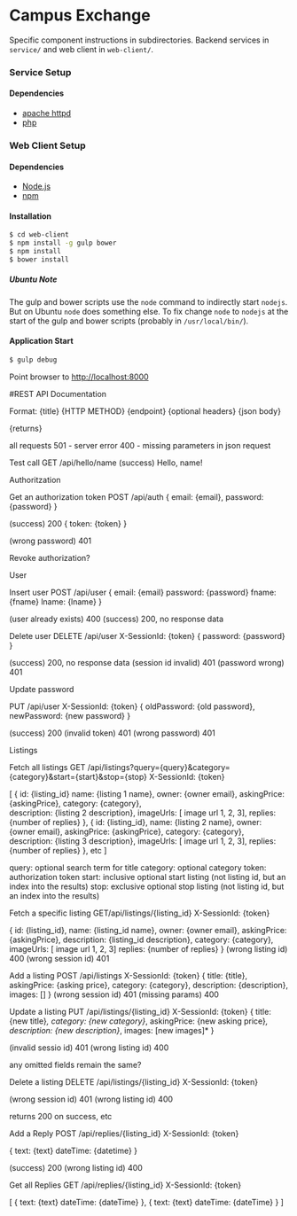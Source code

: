 # Campus Exchange

Specific component instructions in subdirectories. Backend services in `service/` and web client in `web-client/`.

### Service Setup

#### Dependencies

* [apache httpd](http://httpd.apache.org)
* [php](http://php.net)

### Web Client Setup

#### Dependencies

* [Node.js](http://nodejs.org)
* [npm](https://www.npmjs.org)

#### Installation

```sh
$ cd web-client
$ npm install -g gulp bower
$ npm install
$ bower install
```

##### Ubuntu Note
The gulp and bower scripts use the ```node``` command to indirectly start ```nodejs```. But on Ubuntu ```node``` does something else. To fix change ```node``` to ```nodejs``` at the start of the gulp and bower scripts (probably in ```/usr/local/bin/```).

#### Application Start

```sh
$ gulp debug
```

Point browser to [http://localhost:8000](http://localhost:8000)

#REST API Documentation

Format:
{title}
{HTTP METHOD} {endpoint}
{optional headers}
{json body}

{returns}

all requests
501 - server error
400 - missing parameters in json request

Test call
GET /api/hello/name
(success) Hello, name!


Authoritzation


Get an authorization token
POST /api/auth
{
	email: {email},
	password: {password}
}

(success) 200
{
	token: {token}
}

(wrong password) 401


Revoke authorization?

User

Insert user
POST /api/user
{
	email: {email}
	password: {password}
	fname: {fname}
	lname: {lname}
}

(user already exists)  400
(success) 200, no response data


Delete user
DELETE /api/user
X-SessionId: {token}
{
	password: {password}
}	

(success) 200, no response data
(session id invalid) 401
(password wrong) 401

Update password

PUT /api/user
X-SessionId: {token}
{
	oldPassword: {old password},
	newPassword: {new password}
}

(success) 200
(invalid token) 401
(wrong password) 401

Listings

Fetch all listings
GET /api/listings?query={query}&category={category}&start={start}&stop={stop}
X-SessionId: {token}

[
	{
		id: {listing_id}
		name: {listing 1 name},
		owner: {owner email},
		askingPrice: {askingPrice},
category: {category},	
		description: {listing 2 description},
		imageUrls: [ image url 1, 2, 3],
		replies: {number of replies}
}, {
		id: {listing_id},
		name: {listing 2 name},
		owner: {owner email},
		askingPrice: {askingPrice},
		category: {category},
		description: {listing 3 description},
		imageUrls: [ image url 1, 2, 3],
		replies: {number of replies}
}, etc
]

query: optional search term for title
category: optional category
token: authorization token
start: inclusive optional start listing (not listing id, but an index into the results)
stop: exclusive optional stop listing (not listing id, but an index into the results) 


Fetch a specific listing
GET/api/listings/{listing_id}
X-SessionId: {token}

{
		id: {listing_id},
		name: {listing_id name},
		owner: {owner email},
		askingPrice: {askingPrice},
		description: {listing_id description},
category: {category},
		imageUrls: [ image url 1, 2, 3]
		replies: {number of replies}
}
(wrong listing id) 400
(wrong session id) 401

Add a listing
POST /api/listings
X-SessionId: {token}
{
title: {title},
askingPrice: {asking price},
category: {category},
description: {description},
images: []
}
(wrong session id) 401
(missing params) 400

Update a listing
PUT /api/listings/{listing_id}
X-SessionId: {token}
{
title: {new title}*,
category: {new category}*,
askingPrice: {new asking price}*,
description: {new description}*,
images: [new images]*
}

(invalid sessio id) 401
(wrong listing id) 400

any omitted fields remain the same?

Delete a listing
DELETE /api/listings/{listing_id}
X-SessionId: {token}

(wrong session id) 401
(wrong listing id) 400

returns 200 on success, etc

Add a Reply
POST /api/replies/{listing_id}
X-SessionId: {token}

{
	text: {text}
	dateTime: {datetime}
}

(success) 200
(wrong listing id) 400


Get all Replies
GET /api/replies/{listing_id}
X-SessionId: {token}

[
	{
		text: {text}
		dateTime: {dateTime}
	},
	{
		text: {text}
		dateTime: {dateTime}
	}
]



